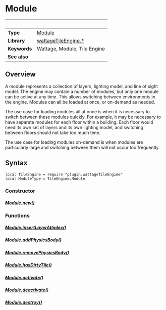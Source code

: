 # Module

|                      | &nbsp;
| -------------------- | ---------------------------------------------------------------
| __Type__             | [Module](type_module.markdown)
| __Library__          | [wattageTileEngine.*](../Readme.markdown)
| __Keywords__         | Wattage, Module, Tile Engine
| __See also__         |

## Overview

A module represents a collection of layers, lighting model, and line
of sight model.  The engine may contain a number of modules, but only
one module can be active at any time.  This allows switching between
environments in the engine.  Modules can all be loaded at once, or
on-demand as needed.

The use case for loading modules all at once is
when it is necessary to switch between these modules quickly.  For
example, it may be necessary to have separate modules for each floor
within a building.  Each floor would need its own set of layers and
its own lighting model, and switching between floors should not take
too much time.

The use case for loading modules on-demand is when modules are
particularly large and switching between them will not occur too
frequently.

## Syntax

	local TileEngine = require "plugin.wattageTileEngine"
	local ModuleType = TileEngine.Module

### Constructor

##### [Module.new()](new.markdown)

### Functions

##### [Module.insertLayerAtIndex()](insertLayerAtIndex.markdown)

##### [Module.addPhysicsBody()](addPhysicsBody.markdown)

##### [Module.removePhysicsBody()](removePhysicsBody.markdown)

##### [Module.hasDirtyTile()](hasDirtyTile.markdown)

##### [Module.activate()](activate.markdown)

##### [Module.deactivate()](deactivate.markdown)

##### [Module.destroy()](destroy.markdown)
